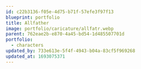 ```yaml
---
id: c22b3136-f05e-4d75-b71f-57efe3f97f13
blueprint: portfolio
title: Allfather
image: portfolio/caricature/allfatr.webp
parent: 762eae2b-e870-4a45-bd54-1d485507701d
portfolio:
  - characters
updated_by: 733e613e-5f4f-4943-b04a-83cf5f969268
updated_at: 1693075371
---
```

